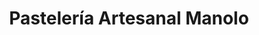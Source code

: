 ---
title: "Pastelería Artesanal Manolo"
url: /colmenar-viejo/pasteleria-artesanal-manolo/
shop: confitería
---